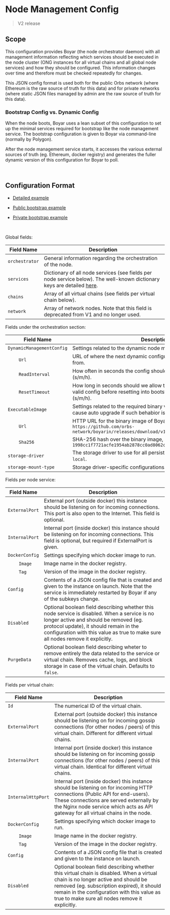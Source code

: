 # Node Management Config

> V2 release

## Scope

This configuration provides Boyar (the node orchestrator daemon) with all management information reflecting which services should be executed in the node cluster (ONG instances for all virtual chains and all global node services) and how they should be configured. This information changes over time and therefore must be checked repeatedly for changes.

This JSON config format is used both for the public Orbs network (where Ethereum is the raw source of truth for this data) and for private networks (where static JSON files managed by admin are the raw source of truth for this data).

### Bootstrap Config vs. Dynamic Config

When the node boots, Boyar uses a lean subset of this configuration to set up the minimal services required for bootstrap like the node management service. The bootstrap configuration is given to Boyar via command-line (normally by Polygon).

After the node management service starts, it accesses the various external sources of truth (eg. Ethereum, docker registry) and generates the fuller dynamic version of this configuration for Boyar to poll.

&nbsp;

## Configuration Format

* [Detailed example](../config-examples/node-management.json)

* [Public bootstrap example](../config-examples/node-management-bootstrap-public.json)

* [Private bootstrap example](../config-examples/node-management-bootstrap-private.json)

&nbsp;

Global fields:

| Field Name | Description |
| ---------- | ----------- |
| `orchestrator` | General information regarding the orchestration of the node. | 
| `services` | Dictionary of all node services (see fields per node service below). The well-known dictionary keys are detailed [here](../version-release/NAMING.md). |
| `chains` | Array of all virtual chains (see fields per virtual chain below). |
| `network` | Array of network nodes. Note that this field is deprecated from V1 and no longer used. |

Fields under the orchestration section:

| Field Name | Description |
| ---------- | ----------- |
| `DynamicManagementConfig` | Settings related to the dynamic node management config to poll. |
| &nbsp;&nbsp;&nbsp;&nbsp;&nbsp;&nbsp;&nbsp;&nbsp;`Url` | URL of where the next dynamic configuration JSON should be polled from. |
| &nbsp;&nbsp;&nbsp;&nbsp;&nbsp;&nbsp;&nbsp;&nbsp;`ReadInterval` | How often in seconds the config should be polled. As duration string (s/m/h). |
| &nbsp;&nbsp;&nbsp;&nbsp;&nbsp;&nbsp;&nbsp;&nbsp;`ResetTimeout` | How long in seconds should we allow the endpoint to fail providing valid config before resetting into bootstrap mode. As duration string (s/m/h). |
| `ExecutableImage` | Settings related to the required binary version of Boyar (change cause auto upgrade if such behabior is enabled). |
| &nbsp;&nbsp;&nbsp;&nbsp;&nbsp;&nbsp;&nbsp;&nbsp;`Url` | HTTP URL for the binary image of Boyar, ie. `https://github.com/orbs-network/boyarin/releases/download/v1.4.0/boyar-v1.4.0.bin` |
| &nbsp;&nbsp;&nbsp;&nbsp;&nbsp;&nbsp;&nbsp;&nbsp;`Sha256` | SHA-256 hash over the binary image, ie. `1998cc1f7721acfe1954ab2878cc0ad8062cd6d919cd61fa22401c6750e195fe` |
| `storage-driver` | The storage driver to use for all persistent data. For `nfs` set value to `local`. |
| `storage-mount-type` | Storage driver-specific configurations. For `nfs` set value to `bind`. |

Fields per node service:

| Field Name | Description |
| ---------- | ----------- |
| `ExternalPort` | External port (outside docker) this instance should be listening on for incoming connections. This port is also open to the Internet. This field is optional. |
| `InternalPort` | Internal port (inside docker) this instance should be listening on for incoming connections. This field is optional, but required if ExternalPort is given. |
| `DockerConfig` | Settings specifying which docker image to run. |
| &nbsp;&nbsp;&nbsp;&nbsp;&nbsp;&nbsp;&nbsp;&nbsp;`Image` | Image name in the docker registry. |
| &nbsp;&nbsp;&nbsp;&nbsp;&nbsp;&nbsp;&nbsp;&nbsp;`Tag` | Version of the image in the docker registry. |
| `Config` | Contents of a JSON config file that is created and given to the instance on launch. Note that the service is immediately restarted by Boyar if any of the subkeys change. |
| `Disabled` | Optional boolean field describing whether this node service is disabled. When a service is no longer active and should be removed (eg. protocol update), it should remain in the configuration with this value as true to make sure all nodes remove it explicitly. |
| `PurgeData` | Optional boolean field describing wheter to remove entirely the data related to the service or virtual chain. Removes cache, logs, and block storage in case of the virtual chain. Defaults to `false`. |

Fields per virtual chain:

| Field Name | Description |
| ---------- | ----------- |
| `Id` | The numerical ID of the virtual chain. |
| `ExternalPort` | External port (outside docker) this instance should be listening on for incoming gossip connections (for other nodes / peers) of this virtual chain. Different for different virtual chains. |
| `InternalPort` | Internal port (inside docker) this instance should be listening on for incoming gossip connections (for other nodes / peers) of this virtual chain. Identical for different virtual chains. |
| `InternalHttpPort` | Internal port (inside docker) this instance should be listening on for incoming HTTP connections (Public API for end-users). These connections are served externally by the Nginx node service which acts as API gateway for all virtual chains in the node. |
| `DockerConfig` | Settings specifying which docker image to run. |
| &nbsp;&nbsp;&nbsp;&nbsp;&nbsp;&nbsp;&nbsp;&nbsp;`Image` | Image name in the docker registry. |
| &nbsp;&nbsp;&nbsp;&nbsp;&nbsp;&nbsp;&nbsp;&nbsp;`Tag` | Version of the image in the docker registry. |
| `Config` | Contents of a JSON config file that is created and given to the instance on launch. |
| `Disabled` | Optional boolean field describing whether this virtual chain is disabled. When a virtual chain is no longer active and should be removed (eg. subscription expired), it should remain in the configuration with this value as true to make sure all nodes remove it explicitly. |
